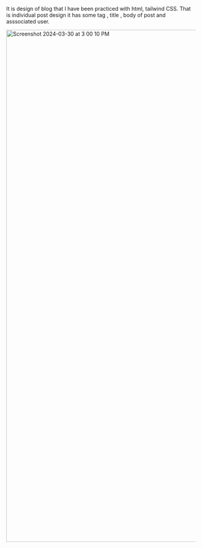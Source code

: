It is design of blog that I have been practiced with html, tailwind CSS.
That is individual post design it has some tag , title , body of post and asssociated user.

<img width="1362" alt="Screenshot 2024-03-30 at 3 00 10 PM" src="https://github.com/Ghazand/blog-design/assets/37634777/76ec802e-7b3b-43c7-b913-66ac899c1c4c">
